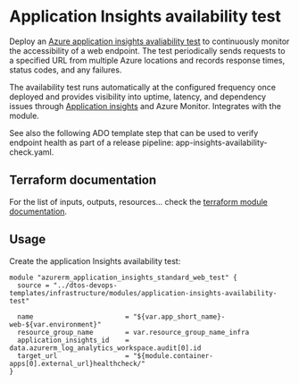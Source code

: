 # Application Insights availability test

Deploy an [Azure application insights avaliability test](https://learn.microsoft.com/en-us/azure/azure-monitor/app/availability?tabs=standard) to continuously monitor the accessibility of a web endpoint. The test periodically sends requests to a specified URL from multiple Azure locations and records response times, status codes, and any failures.

The availability test runs automatically at the configured frequency once deployed and provides visibility into uptime, latency, and dependency issues through [Application insights](https://learn.microsoft.com/en-us/azure/azure-monitor/app/usage?tabs=users) and Azure Monitor.
Integrates with the  module.

See also the following ADO template step that can be used to verify endpoint health as part of a release pipeline: app-insights-availability-check.yaml.


## Terraform documentation
For the list of inputs, outputs, resources... check the [terraform module documentation](tfdocs.md).

## Usage
Create the application Insights availability test:
```hcl
module "azurerm_application_insights_standard_web_test" {
  source = "../dtos-devops-templates/infrastructure/modules/application-insights-availability-test"

  name                       = "${var.app_short_name}-web-${var.environment}"
  resource_group_name        = var.resource_group_name_infra
  application_insights_id    = data.azurerm_log_analytics_workspace.audit[0].id
  target_url                 = "${module.container-apps[0].external_url}healthcheck/"
}
```
